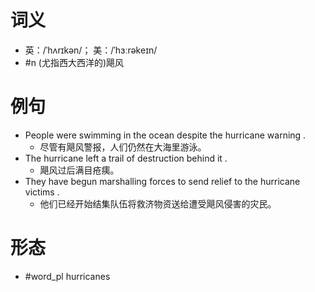 # 词义
- 英：/ˈhʌrɪkən/； 美：/ˈhɜːrəkeɪn/
- #n (尤指西大西洋的)飓风
# 例句
- People were swimming in the ocean despite the hurricane warning .
	- 尽管有飓风警报，人们仍然在大海里游泳。
- The hurricane left a trail of destruction behind it .
	- 飓风过后满目疮痍。
- They have begun marshalling forces to send relief to the hurricane victims .
	- 他们已经开始结集队伍将救济物资送给遭受飓风侵害的灾民。
# 形态
- #word_pl hurricanes
